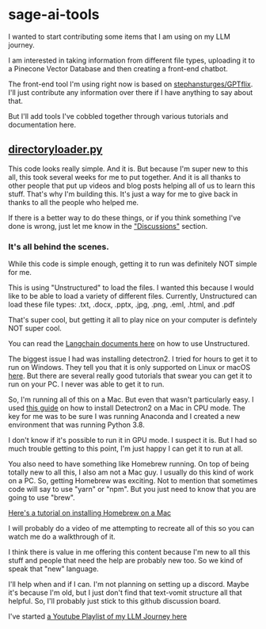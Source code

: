# sage-ai-tools

I wanted to start contributing some items that I am using on my LLM journey.

I am interested in taking information from different file types, uploading it to a Pinecone Vector Database and then creating a front-end chatbot.

The front-end tool I'm using right now is based on [stephansturges/GPTflix](https://github.com/stephansturges/GPTflix). I'll just contribute any information over there if I have anything to say about that. 

But I'll add tools I've cobbled together through various tutorials and documentation here. 

## [directoryloader.py](https://github.com/sagerock/sage-ai-tools/blob/main/directoryloader.py)

This code looks really simple. And it is. But because I'm super new to this all, this took several weeks for me to put together. And it is all thanks to other people that put up videos and blog posts helping all of us to learn this stuff. That's why I'm building this. It's just a way for me to give back in thanks to all the people who helped me.

If there is a better way to do these things, or if you think something I've done is wrong, just let me know in the ["Discussions"](https://github.com/sagerock/sage-ai-tools/discussions) section. 

### It's all behind the scenes.

While this code is simple enough, getting it to run was definitely NOT simple for me. 

This is using "Unstructured" to load the files. I wanted this because I would like to be able to load a variety of different files. Currently, Unstructured can load these file types: .txt, .docx, .pptx, .jpg, .png, .eml, .html, and .pdf

That's super cool, but getting it all to play nice on your computer is defintely NOT super cool. 

You can read the [Langchain documents here](https://python.langchain.com/en/latest/modules/indexes/document_loaders/examples/unstructured_file.html) on how to use Unstructured. 

The biggest issue I had was installing detectron2. I tried for hours to get it to run on Windows. They tell you that it is only supported on Linux or macOS [here](https://detectron2.readthedocs.io/en/latest/tutorials/install.html). But there are several really good tutorials that swear you can get it to run on your PC. I never was able to get it to run. 

So, I'm running all of this on a Mac. But even that wasn't particularly easy. I used [this guide](https://knowing.net/posts/2021/11/install-detectron2-draft/) on how to install Detectron2 on a Mac in CPU mode. The key for me was to be sure I was running Anaconda and I created a new environment that was running Python 3.8. 

I don't know if it's possible to run it in GPU mode. I suspect it is. But I had so much trouble getting to this point, I'm just happy I can get it to run at all. 

You also need to have something like Homebrew running. On top of being totally new to all this, I also am not a Mac guy. I usually do this kind of work on a PC. So, getting Homebrew was exciting. Not to mention that sometimes code will say to use "yarn" or "npm". But you just need to know that you are going to use "brew". 

[Here's a tutorial on installing Homebrew on a Mac](https://mac.install.guide/homebrew/3.html)

I will probably do a video of me attempting to recreate all of this so you can watch me do a walkthrough of it. 

I think there is value in me offering this content because I'm new to all this stuff and people that need the help are probably new too. So we kind of speak that "new" language. 

I'll help when and if I can. I'm not planning on setting up a discord. Maybe it's because I'm old, but I just don't find that text-vomit structure all that helpful. So, I'll probably just stick to this github discussion board. 

I've started [a Youtube Playlist of my LLM Journey here](https://www.youtube.com/playlist?list=PLFLz8V0zGwuYsJWvS9XaaS4pdrtUGkgsi)


